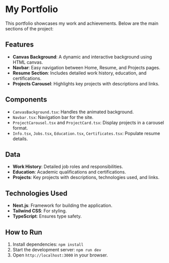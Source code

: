 # My Portfolio

This portfolio showcases my work and achievements. Below are the main sections of the project:

## Features
- **Canvas Background**: A dynamic and interactive background using HTML canvas.
- **Navbar**: Easy navigation between Home, Resume, and Projects pages.
- **Resume Section**: Includes detailed work history, education, and certifications.
- **Projects Carousel**: Highlights key projects with descriptions and links.

## Components
- `CanvasBackground.tsx`: Handles the animated background.
- `Navbar.tsx`: Navigation bar for the site.
- `ProjectCarousel.tsx` and `ProjectCard.tsx`: Display projects in a carousel format.
- `Info.tsx`, `Jobs.tsx`, `Education.tsx`, `Certificates.tsx`: Populate resume details.

## Data
- **Work History**: Detailed job roles and responsibilities.
- **Education**: Academic qualifications and certifications.
- **Projects**: Key projects with descriptions, technologies used, and links.

## Technologies Used
- **Next.js**: Framework for building the application.
- **Tailwind CSS**: For styling.
- **TypeScript**: Ensures type safety.

## How to Run
1. Install dependencies: `npm install`
2. Start the development server: `npm run dev`
3. Open `http://localhost:3000` in your browser.



